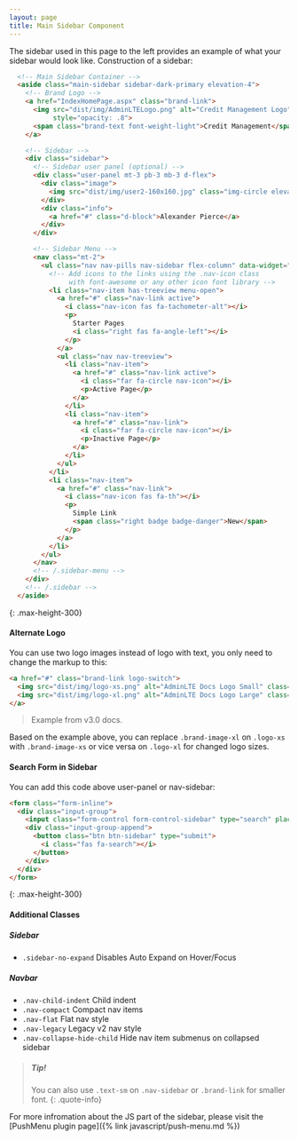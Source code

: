 ```yaml
---
layout: page
title: Main Sidebar Component
---
```


The sidebar used in this page to the left provides an example of what your sidebar would look like. Construction of a sidebar: 

```html
  <!-- Main Sidebar Container -->
  <aside class="main-sidebar sidebar-dark-primary elevation-4">
    <!-- Brand Logo -->
    <a href="IndexHomePage.aspx" class="brand-link">
      <img src="dist/img/AdminLTELogo.png" alt="Credit Management Logo" class="brand-image img-circle elevation-3"
           style="opacity: .8">
      <span class="brand-text font-weight-light">Credit Management</span>
    </a>

    <!-- Sidebar -->
    <div class="sidebar">
      <!-- Sidebar user panel (optional) -->
      <div class="user-panel mt-3 pb-3 mb-3 d-flex">
        <div class="image">
          <img src="dist/img/user2-160x160.jpg" class="img-circle elevation-2" alt="User Image">
        </div>
        <div class="info">
          <a href="#" class="d-block">Alexander Pierce</a>
        </div>
      </div>

      <!-- Sidebar Menu -->
      <nav class="mt-2">
        <ul class="nav nav-pills nav-sidebar flex-column" data-widget="treeview" role="menu">
          <!-- Add icons to the links using the .nav-icon class
               with font-awesome or any other icon font library -->
          <li class="nav-item has-treeview menu-open">
            <a href="#" class="nav-link active">
              <i class="nav-icon fas fa-tachometer-alt"></i>
              <p>
                Starter Pages
                <i class="right fas fa-angle-left"></i>
              </p>
            </a>
            <ul class="nav nav-treeview">
              <li class="nav-item">
                <a href="#" class="nav-link active">
                  <i class="far fa-circle nav-icon"></i>
                  <p>Active Page</p>
                </a>
              </li>
              <li class="nav-item">
                <a href="#" class="nav-link">
                  <i class="far fa-circle nav-icon"></i>
                  <p>Inactive Page</p>
                </a>
              </li>
            </ul>
          </li>
          <li class="nav-item">
            <a href="#" class="nav-link">
              <i class="nav-icon fas fa-th"></i>
              <p>
                Simple Link
                <span class="right badge badge-danger">New</span>
              </p>
            </a>
          </li>
        </ul>
      </nav>
      <!-- /.sidebar-menu -->
    </div>
    <!-- /.sidebar -->
  </aside>
```
{: .max-height-300}


#### Alternate Logo
You can use two logo images instead of logo with text, you only need to change the markup to this:
```html
<a href="#" class="brand-link logo-switch">
  <img src="dist/img/logo-xs.png" alt="AdminLTE Docs Logo Small" class="brand-image-xl logo-xs">
  <img src="dist/img/logo-xl.png" alt="AdminLTE Docs Logo Large" class="brand-image-xs logo-xl" style="left: 12px">
</a>
```
> Example from v3.0 docs.

Based on the example above, you can replace `.brand-image-xl` on `.logo-xs` with `.brand-image-xs` or vice versa on `.logo-xl` for changed logo sizes.


#### Search Form in Sidebar
You can add this code above user-panel or nav-sidebar:
```html
<form class="form-inline">
  <div class="input-group">
    <input class="form-control form-control-sidebar" type="search" placeholder="Search" aria-label="Search">
    <div class="input-group-append">
      <button class="btn btn-sidebar" type="submit">
        <i class="fas fa-search"></i>
      </button>
    </div>
  </div>
</form>
```
{: .max-height-300}

#### Additional Classes

##### Sidebar
- `.sidebar-no-expand` Disables Auto Expand on Hover/Focus

##### Navbar
- `.nav-child-indent` Child indent
- `.nav-compact` Compact nav items
- `.nav-flat` Flat nav style
- `.nav-legacy` Legacy v2 nav style
- `.nav-collapse-hide-child` Hide nav item submenus on collapsed sidebar


> ##### Tip!
> You can also use `.text-sm` on `.nav-sidebar` or `.brand-link` for smaller font.
{: .quote-info}

For more infromation about the JS part of the sidebar, please visit the [PushMenu plugin page]({% link javascript/push-menu.md %})
